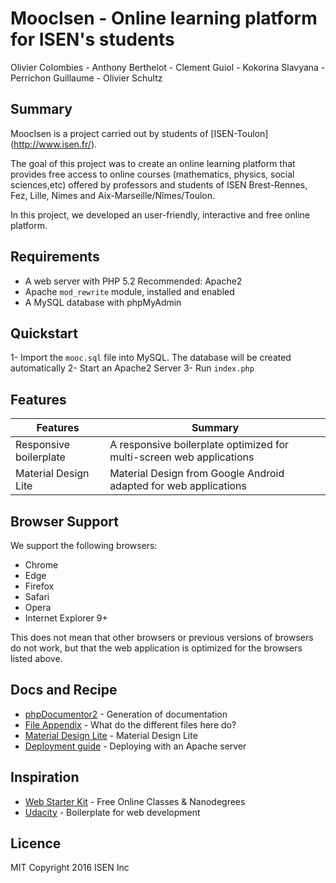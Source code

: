 # MoocIsen - Online learning platform for ISEN's students

Olivier Colombies - Anthony Berthelot - Clement Guiol - Kokorina Slavyana - Perrichon Guillaume - Olivier Schultz

## Summary

MoocIsen is a project carried out by students of [ISEN-Toulon] (http://www.isen.fr/).

The goal of this project was to create an online learning platform that provides free access to online courses (mathematics, physics, social sciences,etc) offered by professors and students of ISEN Brest-Rennes, Fez, Lille, Nimes and Aix-Marseille/Nîmes/Toulon.

In this project, we developed an user-friendly, interactive and free online platform.

## Requirements

* A web server with PHP 5.2 Recommended: Apache2
* Apache `mod_rewrite` module, installed and enabled
* A MySQL database with phpMyAdmin

## Quickstart

1- Import the `mooc.sql` file into MySQL. The database will be created automatically
2- Start an Apache2 Server
3- Run `index.php`

## Features

| Features                                | Summary                                                                                                                                                                                                                                                     |
|----------------------------------------|------------------------------------------------------------------------------------------------------------------------------------------------------------------|
| Responsive boilerplate 				 | A responsive boilerplate optimized for multi-screen web applications |
| Material Design Lite                   | Material Design from Google Android adapted for web applications 		 |


## Browser Support

We support the following browsers:

* Chrome
* Edge
* Firefox
* Safari
* Opera
* Internet Explorer 9+

This does not mean that other browsers or previous versions of browsers do not work, but that the web application is optimized for the browsers listed above.

## Docs and Recipe

* [phpDocumentor2](https://github.com/olivierschultz/moocisen/blob/master/docs/phpDocumentor2.md) - Generation of documentation
* [File Appendix](https://github.com/olivierschultz/moocisen/blob/master/docs/file-appendix.md) - What do the different files here do?
* [Material Design Lite](https://github.com/olivierschultz/moocisen/blob/master/docs/mdl.md) - Material Design Lite
* [Deployment guide](https://github.com/olivierschultz/moocisen/blob/master/docs/deploy.md) -  Deploying with an Apache server

## Inspiration

* [Web Starter Kit](https://developers.google.com/web/tools/starter-kit/) - Free Online Classes & Nanodegrees
* [Udacity](https://eu.udacity.com/) -  Boilerplate for web development

## Licence

MIT
Copyright 2016 ISEN Inc
